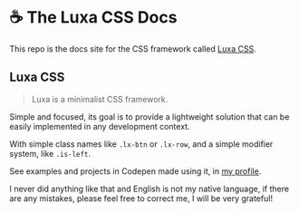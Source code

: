 # :coffee: The Luxa CSS Docs
This repo is the docs site for the CSS framework called [Luxa CSS](https://github.com/luxonauta/luxa).

## Luxa CSS

> Luxa is a minimalist CSS framework.

Simple and focused, its goal is to provide a lightweight solution that can be easily implemented in any development context.

With simple class names like `.lx-btn` or `.lx-row`, and a simple modifier system, like `.is-left`.

See examples and projects in Codepen made using it, in [my profile](https://codepen.io/luxonauta).

I never did anything like that and English is not my native language, if there are any mistakes, please feel free to correct me, I will be very grateful!
